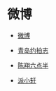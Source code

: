 # 微博


<div id = "首"></div>
<script src = "../js/首.js"></script>


* [微博](https://m.weibo.cn/)


* [青岛约拍志](https://m.weibo.cn/u/6516275199)
* [陈翔六点半](https://m.weibo.cn/u/1908758204)
* [派小轩](https://m.weibo.cn/u/5591019706)
